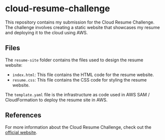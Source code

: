 # cloud-resume-challenge
This repository contains my submission for the Cloud Resume Challenge. The challenge involves creating a static website that showcases my resume and deploying it to the cloud using AWS.
## Files
The `resume-site` folder contains the files used to design the resume website:

- `index.html`: This file contains the HTML code for the resume website.
- `resume.css`: This file contains the CSS code for styling the resume website.

The `template.yaml` file is the infrastructure as code used in AWS SAM / CloudFormation to deploy the resume site in AWS.

## References
For more information about the Cloud Resume Challenge, check out the [official website](https://cloudresumechallenge.dev/).
